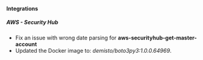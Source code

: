 
#### Integrations

##### AWS - Security Hub

- Fix an issue with wrong date parsing for **aws-securityhub-get-master-account**
- Updated the Docker image to: *demisto/boto3py3:1.0.0.64969*.

